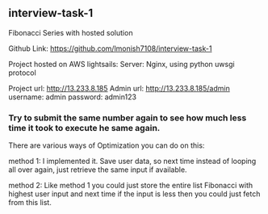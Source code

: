 <h2>interview-task-1</h2>
Fibonacci Series with hosted solution


Github Link:
https://github.com/lmonish7108/interview-task-1

Project hosted on AWS lightsails:
Server: Nginx, using python uwsgi protocol

Project url:   http://13.233.8.185
Admin url: http://13.233.8.185/admin   
username: admin 
password: admin123

<h3>Try to submit the same number again to see how much less time it took to execute he same again.</h3>

There are various ways of Optimization you can do on this:

method 1: I implemented it.
Save user data, so next time instead of looping all over again, just retrieve the same input if available.

method 2:
Like method 1 you could just store the entire list Fibonacci with highest user input and next time if the input is less then you could just fetch from this list.
